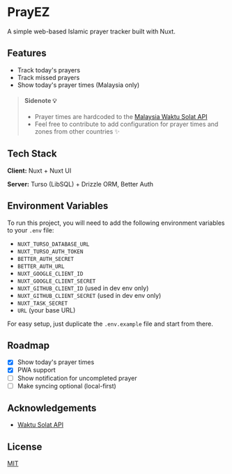 # PrayEZ

A simple web-based Islamic prayer tracker built with Nuxt.

## Features

-   Track today's prayers
-   Track missed prayers
-   Show today's prayer times (Malaysia only)

> #### Sidenote 💡
>
> -   Prayer times are hardcoded to the [Malaysia Waktu Solat API](https://api.waktusolat.app/)
> -   Feel free to contribute to add configuration for prayer times and zones from other countries ✨

## Tech Stack

**Client:** Nuxt + Nuxt UI

**Server:** Turso (LibSQL) + Drizzle ORM, Better Auth

## Environment Variables

To run this project, you will need to add the following environment variables to your `.env` file:

-   `NUXT_TURSO_DATABASE_URL`
-   `NUXT_TURSO_AUTH_TOKEN`
-   `BETTER_AUTH_SECRET`
-   `BETTER_AUTH_URL`
-   `NUXT_GOOGLE_CLIENT_ID`
-   `NUXT_GOOGLE_CLIENT_SECRET`
-   `NUXT_GITHUB_CLIENT_ID` (used in dev env only)
-   `NUXT_GITHUB_CLIENT_SECRET` (used in dev env only)
-   `NUXT_TASK_SECRET`
-   `URL` (your base URL)

For easy setup, just duplicate the `.env.example` file and start from there.

## Roadmap

-   [x] Show today's prayer times
-   [x] PWA support
-   [ ] Show notification for uncompleted prayer
-   [ ] Make syncing optional (local-first)

## Acknowledgements

-   [Waktu Solat API](https://api.waktusolat.app/)

## License

[MIT](https://choosealicense.com/licenses/mit/)
